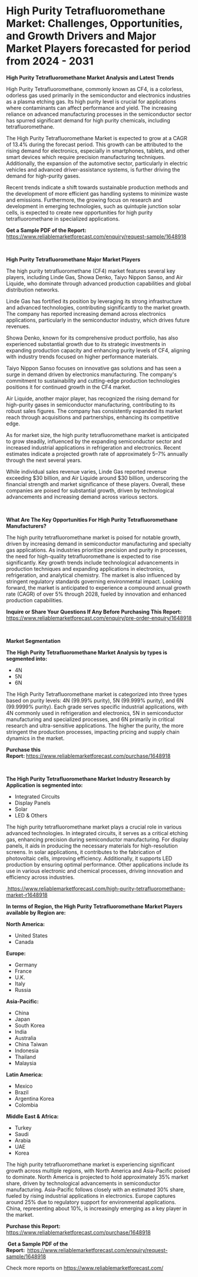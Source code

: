 <p><h1>High Purity Tetrafluoromethane Market: Challenges, Opportunities, and Growth Drivers and Major Market Players forecasted for period from 2024 - 2031</h1></p><p><strong>High Purity Tetrafluoromethane Market Analysis and Latest Trends</strong></p>
<p><p>High Purity Tetrafluoromethane, commonly known as CF4, is a colorless, odorless gas used primarily in the semiconductor and electronics industries as a plasma etching gas. Its high purity level is crucial for applications where contaminants can affect performance and yield. The increasing reliance on advanced manufacturing processes in the semiconductor sector has spurred significant demand for high purity chemicals, including tetrafluoromethane.</p><p>The High Purity Tetrafluoromethane Market is expected to grow at a CAGR of 13.4% during the forecast period. This growth can be attributed to the rising demand for electronics, especially in smartphones, tablets, and other smart devices which require precision manufacturing techniques. Additionally, the expansion of the automotive sector, particularly in electric vehicles and advanced driver-assistance systems, is further driving the demand for high-purity gases. </p><p>Recent trends indicate a shift towards sustainable production methods and the development of more efficient gas handling systems to minimize waste and emissions. Furthermore, the growing focus on research and development in emerging technologies, such as quintuple junction solar cells, is expected to create new opportunities for high purity tetrafluoromethane in specialized applications.</p></p>
<p><strong>Get a Sample PDF of the Report:&nbsp;</strong> <a href="https://www.reliablemarketforecast.com/enquiry/request-sample/1648918?utm_campaign=1141&utm_medium=2&utm_source=Github&utm_content=ia&utm_term=29122024&utm_id=high-purity-tetrafluoromethane">https://www.reliablemarketforecast.com/enquiry/request-sample/1648918</a></p>
<p>&nbsp;</p>
<p><strong>High Purity Tetrafluoromethane Major Market Players</strong></p>
<p><p>The high purity tetrafluoromethane (CF4) market features several key players, including Linde Gas, Showa Denko, Taiyo Nippon Sanso, and Air Liquide, who dominate through advanced production capabilities and global distribution networks. </p><p>Linde Gas has fortified its position by leveraging its strong infrastructure and advanced technologies, contributing significantly to the market growth. The company has reported increasing demand across electronics applications, particularly in the semiconductor industry, which drives future revenues. </p><p>Showa Denko, known for its comprehensive product portfolio, has also experienced substantial growth due to its strategic investments in expanding production capacity and enhancing purity levels of CF4, aligning with industry trends focused on higher performance materials. </p><p>Taiyo Nippon Sanso focuses on innovative gas solutions and has seen a surge in demand driven by electronics manufacturing. The company's commitment to sustainability and cutting-edge production technologies positions it for continued growth in the CF4 market.</p><p>Air Liquide, another major player, has recognized the rising demand for high-purity gases in semiconductor manufacturing, contributing to its robust sales figures. The company has consistently expanded its market reach through acquisitions and partnerships, enhancing its competitive edge.</p><p>As for market size, the high purity tetrafluoromethane market is anticipated to grow steadily, influenced by the expanding semiconductor sector and increased industrial applications in refrigeration and electronics. Recent estimates indicate a projected growth rate of approximately 5–7% annually through the next several years.</p><p>While individual sales revenue varies, Linde Gas reported revenue exceeding $30 billion, and Air Liquide around $30 billion, underscoring the financial strength and market significance of these players. Overall, these companies are poised for substantial growth, driven by technological advancements and increasing demand across various sectors.</p></p>
<p>&nbsp;</p>
<p><strong>What Are The Key Opportunities For High Purity Tetrafluoromethane Manufacturers?</strong></p>
<p><p>The high purity tetrafluoromethane market is poised for notable growth, driven by increasing demand in semiconductor manufacturing and specialty gas applications. As industries prioritize precision and purity in processes, the need for high-quality tetrafluoromethane is expected to rise significantly. Key growth trends include technological advancements in production techniques and expanding applications in electronics, refrigeration, and analytical chemistry. The market is also influenced by stringent regulatory standards governing environmental impact. Looking forward, the market is anticipated to experience a compound annual growth rate (CAGR) of over 5% through 2028, fueled by innovation and enhanced production capabilities.</p></p>
<p><strong>Inquire or Share Your Questions If Any Before Purchasing This Report:</strong> <a href="https://www.reliablemarketforecast.com/enquiry/pre-order-enquiry/1648918?utm_campaign=1141&utm_medium=2&utm_source=Github&utm_content=ia&utm_term=29122024&utm_id=high-purity-tetrafluoromethane">https://www.reliablemarketforecast.com/enquiry/pre-order-enquiry/1648918</a></p>
<p>&nbsp;</p>
<p><strong>Market Segmentation</strong></p>
<p><strong>The High Purity Tetrafluoromethane Market Analysis by types is segmented into:</strong></p>
<p><ul><li>4N</li><li>5N</li><li>6N</li></ul></p>
<p><p>The High Purity Tetrafluoromethane market is categorized into three types based on purity levels: 4N (99.99% purity), 5N (99.999% purity), and 6N (99.9999% purity). Each grade serves specific industrial applications, with 4N commonly used in refrigeration and electronics, 5N in semiconductor manufacturing and specialized processes, and 6N primarily in critical research and ultra-sensitive applications. The higher the purity, the more stringent the production processes, impacting pricing and supply chain dynamics in the market.</p></p>
<p><strong>Purchase this Report:&nbsp;</strong><a href="https://www.reliablemarketforecast.com/purchase/1648918?utm_campaign=1141&utm_medium=2&utm_source=Github&utm_content=ia&utm_term=29122024&utm_id=high-purity-tetrafluoromethane">https://www.reliablemarketforecast.com/purchase/1648918</a></p>
<p>&nbsp;</p>
<p><strong>The High Purity Tetrafluoromethane Market Industry Research by Application is segmented into:</strong></p>
<p><ul><li>Integrated Circuits</li><li>Display Panels</li><li>Solar</li><li>LED & Others</li></ul></p>
<p><p>The high purity tetrafluoromethane market plays a crucial role in various advanced technologies. In integrated circuits, it serves as a critical etching gas, enhancing precision during semiconductor manufacturing. For display panels, it aids in producing the necessary materials for high-resolution screens. In solar applications, it contributes to the fabrication of photovoltaic cells, improving efficiency. Additionally, it supports LED production by ensuring optimal performance. Other applications include its use in various electronic and chemical processes, driving innovation and efficiency across industries.</p></p>
<p><a href="https://www.reliablemarketforecast.com/high-purity-tetrafluoromethane-market-r1648918?utm_campaign=1141&utm_medium=2&utm_source=Github&utm_content=ia&utm_term=29122024&utm_id=high-purity-tetrafluoromethane">&nbsp;https://www.reliablemarketforecast.com/high-purity-tetrafluoromethane-market-r1648918</a></p>
<p><strong>In terms of Region, the High Purity Tetrafluoromethane Market Players available by Region are:</strong></p>
<p>
    <p> <strong> North America: </strong>
        <ul>
            <li>United States</li>
            <li>Canada</li>
        </ul>
        </p> 
    <p> <strong> Europe: </strong>
        <ul>
            <li>Germany</li>
            <li>France</li>
            <li>U.K.</li>
            <li>Italy</li>
            <li>Russia</li>
        </ul>
        </p> 
    <p> <strong> Asia-Pacific: </strong>
        <ul>
            <li>China</li>
            <li>Japan</li>
            <li>South Korea</li>
            <li>India</li>
            <li>Australia</li>
            <li>China Taiwan</li>
            <li>Indonesia</li>
            <li>Thailand</li>
            <li>Malaysia</li>
        </ul>
        </p> 
    <p> <strong> Latin America: </strong>
        <ul>
            <li>Mexico</li>
            <li>Brazil</li>
            <li>Argentina Korea</li>
            <li>Colombia</li>
        </ul>
        </p> 
    <p> <strong> Middle East & Africa: </strong>
        <ul>
            <li>Turkey</li>
            <li>Saudi</li>
            <li>Arabia</li>
            <li>UAE</li>
            <li>Korea</li>
        </ul>
    </p>
    </p>
<p><p>The high purity tetrafluoromethane market is experiencing significant growth across multiple regions, with North America and Asia-Pacific poised to dominate. North America is projected to hold approximately 35% market share, driven by technological advancements in semiconductor manufacturing. Asia-Pacific follows closely with an estimated 30% share, fueled by rising industrial applications in electronics. Europe captures around 25% due to regulatory support for environmental applications. China, representing about 10%, is increasingly emerging as a key player in the market.</p></p>
<p><strong>Purchase this Report: </strong><a href="https://www.reliablemarketforecast.com/purchase/1648918?utm_campaign=1141&utm_medium=2&utm_source=Github&utm_content=ia&utm_term=29122024&utm_id=high-purity-tetrafluoromethane">https://www.reliablemarketforecast.com/purchase/1648918</a></p>
<p>&nbsp;<strong>Get a Sample PDF of the Report:&nbsp;&nbsp;</strong><a href="https://www.reliablemarketforecast.com/enquiry/request-sample/1648918?utm_campaign=1141&utm_medium=2&utm_source=Github&utm_content=ia&utm_term=29122024&utm_id=high-purity-tetrafluoromethane">https://www.reliablemarketforecast.com/enquiry/request-sample/1648918</a></p>
<p><strong></strong></p>
<p>Check more reports on <a href="https://www.reliablemarketforecast.com/?utm_campaign=1141&utm_medium=2&utm_source=Github&utm_content=ia&utm_term=29122024&utm_id=high-purity-tetrafluoromethane">https://www.reliablemarketforecast.com/</a></p>